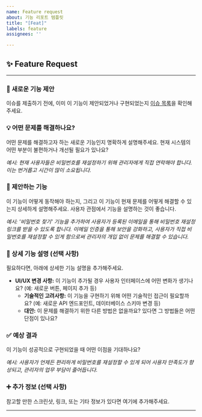 ```yaml
---
name: Feature request
about: 기능 리포트 템플릿
title: "[Feat]"
labels: feature
assignees: ''

---
```


## ✨ Feature Request

-----

### 🚀 새로운 기능 제안

이슈를 제출하기 전에, 이미 이 기능이 제안되었거나
구현되었는지 [이슈 목록](https://www.google.com/search?q=https://github.com/YOUR_USERNAME/YOUR_REPOSITORY_NAME/issues)을 확인해주세요.

### 💡 어떤 문제를 해결하나요?

어떤 문제를 해결하고자 하는 새로운 기능인지 명확하게 설명해주세요. 현재 시스템의 어떤 부분이 불편하거나 개선될 필요가 있나요?

*예시: 현재 사용자들은 비밀번호를 재설정하기 위해 관리자에게 직접 연락해야 합니다. 이는 번거롭고 시간이 많이 소요됩니다.*

### 🎯 제안하는 기능

이 기능이 어떻게 동작해야 하는지, 그리고 이 기능이 현재 문제를 어떻게 해결할 수 있는지 상세하게 설명해주세요. 사용자 관점에서 기능을 설명하는 것이 좋습니다.

*예시: '비밀번호 찾기' 기능을 추가하여 사용자가 등록된 이메일을 통해 비밀번호 재설정 링크를 받을 수 있도록 합니다. 이메일 인증을 통해 보안을 강화하고, 사용자가 직접 비밀번호를 재설정할 수 있게 함으로써 관리자의 개입 없이 문제를 해결할 수 있습니다.*

### 📝 상세 기능 설명 (선택 사항)

필요하다면, 아래에 상세한 기능 설명을 추가해주세요.

* **UI/UX 변경 사항:** 이 기능이 추가될 경우 사용자 인터페이스에 어떤 변화가 생기나요? (예: 새로운 버튼, 페이지 추가 등)
    * **기술적인 고려사항:** 이 기능을 구현하기 위해 어떤 기술적인 접근이 필요할까요? (예: 새로운 API 엔드포인트, 데이터베이스 스키마 변경 등)
    * **대안:** 이 문제를 해결하기 위한 다른 방법은 없을까요? 있다면 그 방법들은 어떤 단점이 있나요?

### ✅ 예상 결과

이 기능이 성공적으로 구현되었을 때 어떤 이점을 기대하나요?

*예시: 사용자가 언제든 편리하게 비밀번호를 재설정할 수 있게 되어 사용자 만족도가 향상되고, 관리자의 업무 부담이 줄어듭니다.*

### ➕ 추가 정보 (선택 사항)

참고할 만한 스크린샷, 링크, 또는 기타 정보가 있다면 여기에 추가해주세요.

-----
